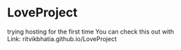 # LoveProject
trying hosting for the first time
You can check this out with 
<br>
Link: ritvikbhatia.github.io/LoveProject
